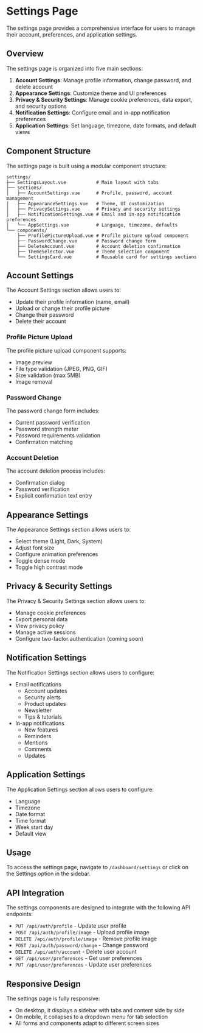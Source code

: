 # Settings Page

The settings page provides a comprehensive interface for users to manage their account, preferences, and application settings.

## Overview

The settings page is organized into five main sections:

1. **Account Settings**: Manage profile information, change password, and delete account
2. **Appearance Settings**: Customize theme and UI preferences
3. **Privacy & Security Settings**: Manage cookie preferences, data export, and security options
4. **Notification Settings**: Configure email and in-app notification preferences
5. **Application Settings**: Set language, timezone, date formats, and default views

## Component Structure

The settings page is built using a modular component structure:

```
settings/
├── SettingsLayout.vue           # Main layout with tabs
├── sections/
│   ├── AccountSettings.vue      # Profile, password, account management
│   ├── AppearanceSettings.vue   # Theme, UI customization
│   ├── PrivacySettings.vue      # Privacy and security settings
│   ├── NotificationSettings.vue # Email and in-app notification preferences
│   └── AppSettings.vue          # Language, timezone, defaults
└── components/
    ├── ProfilePictureUpload.vue # Profile picture upload component
    ├── PasswordChange.vue       # Password change form
    ├── DeleteAccount.vue        # Account deletion confirmation
    ├── ThemeSelector.vue        # Theme selection component
    └── SettingsCard.vue         # Reusable card for settings sections
```

## Account Settings

The Account Settings section allows users to:

- Update their profile information (name, email)
- Upload or change their profile picture
- Change their password
- Delete their account

### Profile Picture Upload

The profile picture upload component supports:
- Image preview
- File type validation (JPEG, PNG, GIF)
- Size validation (max 5MB)
- Image removal

### Password Change

The password change form includes:
- Current password verification
- Password strength meter
- Password requirements validation
- Confirmation matching

### Account Deletion

The account deletion process includes:
- Confirmation dialog
- Password verification
- Explicit confirmation text entry

## Appearance Settings

The Appearance Settings section allows users to:

- Select theme (Light, Dark, System)
- Adjust font size
- Configure animation preferences
- Toggle dense mode
- Toggle high contrast mode

## Privacy & Security Settings

The Privacy & Security Settings section allows users to:

- Manage cookie preferences
- Export personal data
- View privacy policy
- Manage active sessions
- Configure two-factor authentication (coming soon)

## Notification Settings

The Notification Settings section allows users to configure:

- Email notifications
  - Account updates
  - Security alerts
  - Product updates
  - Newsletter
  - Tips & tutorials
- In-app notifications
  - New features
  - Reminders
  - Mentions
  - Comments
  - Updates

## Application Settings

The Application Settings section allows users to configure:

- Language
- Timezone
- Date format
- Time format
- Week start day
- Default view

## Usage

To access the settings page, navigate to `/dashboard/settings` or click on the Settings option in the sidebar.

## API Integration

The settings components are designed to integrate with the following API endpoints:

- `PUT /api/auth/profile` - Update user profile
- `POST /api/auth/profile/image` - Upload profile image
- `DELETE /api/auth/profile/image` - Remove profile image
- `POST /api/auth/password/change` - Change password
- `DELETE /api/auth/account` - Delete user account
- `GET /api/user/preferences` - Get user preferences
- `PUT /api/user/preferences` - Update user preferences

## Responsive Design

The settings page is fully responsive:

- On desktop, it displays a sidebar with tabs and content side by side
- On mobile, it collapses to a dropdown menu for tab selection
- All forms and components adapt to different screen sizes
